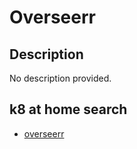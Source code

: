 # Overseerr

## Description

No description provided.

## k8 at home search

- [overseerr](https://nanne.dev/k8s-at-home-search/#/overseerr)
